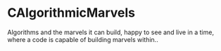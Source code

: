 # CAlgorithmicMarvels
Algorithms and the marvels it can build, happy to see and live in a time, where a code is capable of building marvels within..

